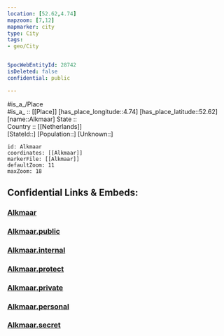 ```yaml
---
location: [52.62,4.74] 
mapzoom: [7,12] 
mapmarker: city 
type: City
tags:
- geo/City


SpocWebEntityId: 28742
isDeleted: false
confidential: public

---
```

#is_a_/Place  
#is_a_ :: [[Place]] 
[has_place_longitude::4.74] 
[has_place_latitude::52.62] 
[name::Alkmaar] 
State ::  
Country :: [[Netherlands]]  
[StateId::] 
[Population::] 
[Unknown::] 


```leaflet
id: Alkmaar
coordinates: [[Alkmaar]] 
markerFile: [[Alkmaar]] 
defaultZoom: 11 
maxZoom: 18
```


## Confidential Links & Embeds: 

### [Alkmaar](/_Standards/Earth/Continent/Europe/Europe~West/Netherlands/Provinces~Netherlands/Noord-Holland/City/Alkmaar.md) 

### [Alkmaar.public](/_public/Earth/Continent/Europe/Europe~West/Netherlands/Provinces~Netherlands/Noord-Holland/City/Alkmaar.public.md) 

### [Alkmaar.internal](/_internal/Earth/Continent/Europe/Europe~West/Netherlands/Provinces~Netherlands/Noord-Holland/City/Alkmaar.internal.md) 

### [Alkmaar.protect](/_protect/Earth/Continent/Europe/Europe~West/Netherlands/Provinces~Netherlands/Noord-Holland/City/Alkmaar.protect.md) 

### [Alkmaar.private](/_private/Earth/Continent/Europe/Europe~West/Netherlands/Provinces~Netherlands/Noord-Holland/City/Alkmaar.private.md) 

### [Alkmaar.personal](/_personal/Earth/Continent/Europe/Europe~West/Netherlands/Provinces~Netherlands/Noord-Holland/City/Alkmaar.personal.md) 

### [Alkmaar.secret](/_secret/Earth/Continent/Europe/Europe~West/Netherlands/Provinces~Netherlands/Noord-Holland/City/Alkmaar.secret.md)

